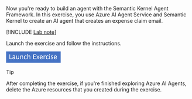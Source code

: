 Now you're ready to build an agent with the Semantic Kernel Agent Framework. In this exercise, you use Azure AI Agent Service and Semantic Kernel to create an AI agent that creates an expense claim email.

[!INCLUDE [Lab note](../../../includes/wwl/launch-exercise-note.md)]

Launch the exercise and follow the instructions.

[![Button to launch exercise.](../media/launch-exercise.png)](https://go.microsoft.com/fwlink/?linkid=2313222&azure-portal=true)

> [!TIP]
> After completing the exercise, if you're finished exploring Azure AI Agents, delete the Azure resources that you created during the exercise.
